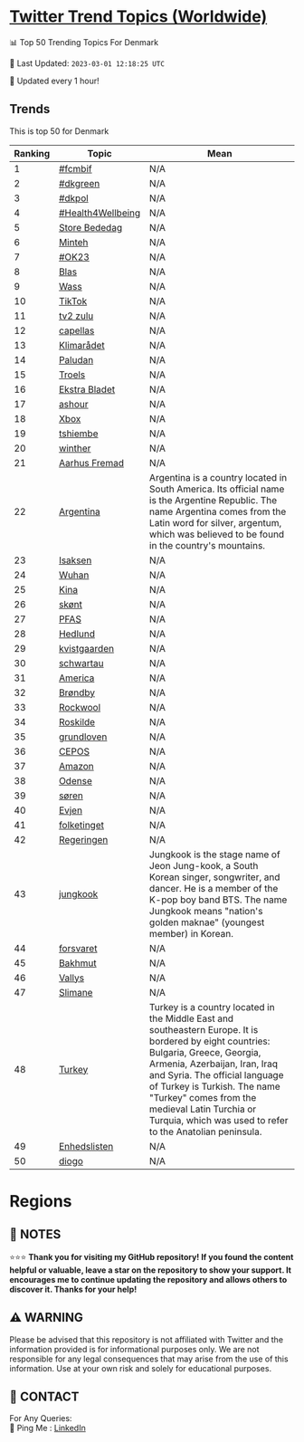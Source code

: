 [Twitter Trend Topics (Worldwide)](https://github.com/ErcinDedeoglu/Twitter-Trend-Topics)
==========


📊 Top 50 Trending Topics For Denmark

📆 Last Updated: `2023-03-01 12:18:25 UTC`

🔧 Updated every 1 hour!


## Trends

This is top 50 for Denmark

| Ranking | Topic | Mean |
| ------- | ------------ | ------------ |
| 1 | [#fcmbif](http://twitter.com/search?q=%23fcmbif) | N/A |
| 2 | [#dkgreen](http://twitter.com/search?q=%23dkgreen) | N/A |
| 3 | [#dkpol](http://twitter.com/search?q=%23dkpol) | N/A |
| 4 | [#Health4Wellbeing](http://twitter.com/search?q=%23Health4Wellbeing) | N/A |
| 5 | [Store Bededag](http://twitter.com/search?q=Store+Bededag) | N/A |
| 6 | [Minteh](http://twitter.com/search?q=Minteh) | N/A |
| 7 | [#OK23](http://twitter.com/search?q=%23OK23) | N/A |
| 8 | [Blas](http://twitter.com/search?q=Blas) | N/A |
| 9 | [Wass](http://twitter.com/search?q=Wass) | N/A |
| 10 | [TikTok](http://twitter.com/search?q=TikTok) | N/A |
| 11 | [tv2 zulu](http://twitter.com/search?q=tv2+zulu) | N/A |
| 12 | [capellas](http://twitter.com/search?q=capellas) | N/A |
| 13 | [Klimarådet](http://twitter.com/search?q=Klimar%c3%a5det) | N/A |
| 14 | [Paludan](http://twitter.com/search?q=Paludan) | N/A |
| 15 | [Troels](http://twitter.com/search?q=Troels) | N/A |
| 16 | [Ekstra Bladet](http://twitter.com/search?q=Ekstra+Bladet) | N/A |
| 17 | [ashour](http://twitter.com/search?q=ashour) | N/A |
| 18 | [Xbox](http://twitter.com/search?q=Xbox) | N/A |
| 19 | [tshiembe](http://twitter.com/search?q=tshiembe) | N/A |
| 20 | [winther](http://twitter.com/search?q=winther) | N/A |
| 21 | [Aarhus Fremad](http://twitter.com/search?q=Aarhus+Fremad) | N/A |
| 22 | [Argentina](http://twitter.com/search?q=Argentina) | Argentina is a country located in South America. Its official name is the Argentine Republic. The name Argentina comes from the Latin word for silver, argentum, which was believed to be found in the country's mountains. |
| 23 | [Isaksen](http://twitter.com/search?q=Isaksen) | N/A |
| 24 | [Wuhan](http://twitter.com/search?q=Wuhan) | N/A |
| 25 | [Kina](http://twitter.com/search?q=Kina) | N/A |
| 26 | [skønt](http://twitter.com/search?q=sk%c3%b8nt) | N/A |
| 27 | [PFAS](http://twitter.com/search?q=PFAS) | N/A |
| 28 | [Hedlund](http://twitter.com/search?q=Hedlund) | N/A |
| 29 | [kvistgaarden](http://twitter.com/search?q=kvistgaarden) | N/A |
| 30 | [schwartau](http://twitter.com/search?q=schwartau) | N/A |
| 31 | [America](http://twitter.com/search?q=America) | N/A |
| 32 | [Brøndby](http://twitter.com/search?q=Br%c3%b8ndby) | N/A |
| 33 | [Rockwool](http://twitter.com/search?q=Rockwool) | N/A |
| 34 | [Roskilde](http://twitter.com/search?q=Roskilde) | N/A |
| 35 | [grundloven](http://twitter.com/search?q=grundloven) | N/A |
| 36 | [CEPOS](http://twitter.com/search?q=CEPOS) | N/A |
| 37 | [Amazon](http://twitter.com/search?q=Amazon) | N/A |
| 38 | [Odense](http://twitter.com/search?q=Odense) | N/A |
| 39 | [søren](http://twitter.com/search?q=s%c3%b8ren) | N/A |
| 40 | [Evjen](http://twitter.com/search?q=Evjen) | N/A |
| 41 | [folketinget](http://twitter.com/search?q=folketinget) | N/A |
| 42 | [Regeringen](http://twitter.com/search?q=Regeringen) | N/A |
| 43 | [jungkook](http://twitter.com/search?q=jungkook) | Jungkook is the stage name of Jeon Jung-kook, a South Korean singer, songwriter, and dancer. He is a member of the K-pop boy band BTS. The name Jungkook means "nation's golden maknae" (youngest member) in Korean. |
| 44 | [forsvaret](http://twitter.com/search?q=forsvaret) | N/A |
| 45 | [Bakhmut](http://twitter.com/search?q=Bakhmut) | N/A |
| 46 | [Vallys](http://twitter.com/search?q=Vallys) | N/A |
| 47 | [Slimane](http://twitter.com/search?q=Slimane) | N/A |
| 48 | [Turkey](http://twitter.com/search?q=Turkey) | Turkey is a country located in the Middle East and southeastern Europe. It is bordered by eight countries: Bulgaria, Greece, Georgia, Armenia, Azerbaijan, Iran, Iraq and Syria. The official language of Turkey is Turkish. The name "Turkey" comes from the medieval Latin Turchia or Turquia, which was used to refer to the Anatolian peninsula. |
| 49 | [Enhedslisten](http://twitter.com/search?q=Enhedslisten) | N/A |
| 50 | [diogo](http://twitter.com/search?q=diogo) | N/A |



# Regions




## 📝 NOTES

⭐⭐⭐ **Thank you for visiting my GitHub repository! If you found the content helpful or valuable, leave a star on the repository to show your support. It encourages me to continue updating the repository and allows others to discover it. Thanks for your help!**


## ⚠️ WARNING

Please be advised that this repository is not affiliated with Twitter and the information provided is for informational purposes only. We are not responsible for any legal consequences that may arise from the use of this information. Use at your own risk and solely for educational purposes.


## 📨 CONTACT

 For Any Queries:  
            🏓 Ping Me : [LinkedIn](https://www.linkedin.com/in/ercindedeoglu/)
